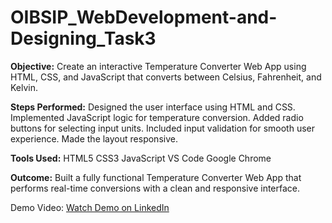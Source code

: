 # OIBSIP_WebDevelopment-and-Designing_Task3

**Objective:**
Create an interactive Temperature Converter Web App using HTML, CSS, and JavaScript that converts between Celsius, Fahrenheit, and Kelvin.

**Steps Performed:**
Designed the user interface using HTML and CSS.
Implemented JavaScript logic for temperature conversion.
Added radio buttons for selecting input units.
Included input validation for smooth user experience.
Made the layout responsive.

**Tools Used:**
HTML5
CSS3
JavaScript
VS Code
Google Chrome

**Outcome:**
Built a fully functional Temperature Converter Web App that performs real-time conversions with a clean and responsive interface.

Demo Video:
[Watch Demo on LinkedIn](https://www.linkedin.com/posts/sruthi-priya-kanuri-7a5677294_oasisinfobyte-webdevelopment-javascript-activity-7350534981347164160-RSNK?utm_source=share&utm_medium=member_desktop&rcm=ACoAAEdKMq0B3oz5BqHrEANt7Ysou929vA9-n7k)
